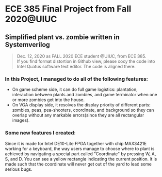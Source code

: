 # ECE 385 Final Project from Fall 2020@UIUC
## Simplified plant vs. zombie written in Systemverilog  
> Dec. 12, 2020 as FALL 2020 ECE student @UIUC, from ECE 385.  
If you find format distortion in Github view, please cocy the code into Intel Quatus software text editor. The code is aligned there.  

### In this Project, I managed to do all of the following features:  
* On game scheme side, it can do full game logistics: plantation, interaction between plants and zombies, and game terminator when one or more zombies get into the house.  
* On VGA display side, it resolves the display priority of different parts: zombies, peas, pea-shooters, coordinate, and background so they can overlap without any markable errors(since they are all rectangular images).  

### Some new features I created:  
Since it is made for Intel DE10-Lite FPGA together with chip MAX3421E working for a keyboard, the way users manage to choose where to plant is achieved by navigating a special part called "Coordinate" by pressing W, A, S, and D. You can see a yellow rectangle indicating the current position. It is made such that the coordinate will never get out of the yard to lead some serious bugs.  
